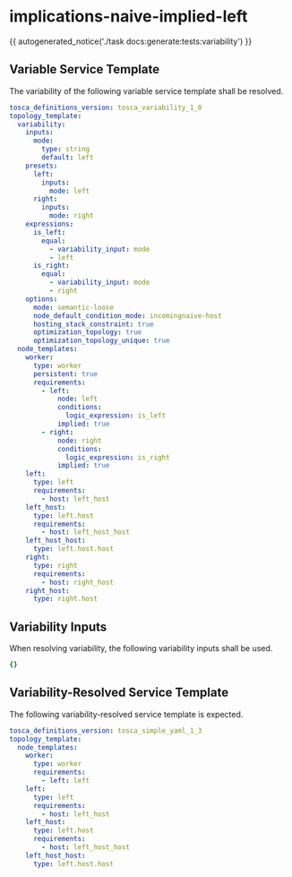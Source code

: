 # implications-naive-implied-left

{{ autogenerated_notice('./task docs:generate:tests:variability') }}


## Variable Service Template

The variability of the following variable service template shall be resolved.

```yaml linenums="1"
tosca_definitions_version: tosca_variability_1_0
topology_template:
  variability:
    inputs:
      mode:
        type: string
        default: left
    presets:
      left:
        inputs:
          mode: left
      right:
        inputs:
          mode: right
    expressions:
      is_left:
        equal:
          - variability_input: mode
          - left
      is_right:
        equal:
          - variability_input: mode
          - right
    options:
      mode: semantic-loose
      node_default_condition_mode: incomingnaive-host
      hosting_stack_constraint: true
      optimization_topology: true
      optimization_topology_unique: true
  node_templates:
    worker:
      type: worker
      persistent: true
      requirements:
        - left:
            node: left
            conditions:
              logic_expression: is_left
            implied: true
        - right:
            node: right
            conditions:
              logic_expression: is_right
            implied: true
    left:
      type: left
      requirements:
        - host: left_host
    left_host:
      type: left.host
      requirements:
        - host: left_host_host
    left_host_host:
      type: left.host.host
    right:
      type: right
      requirements:
        - host: right_host
    right_host:
      type: right.host
```

## Variability Inputs

When resolving variability, the following variability inputs shall be used.

```yaml linenums="1"
{}
```



## Variability-Resolved Service Template

The following variability-resolved service template is expected.

```yaml linenums="1"
tosca_definitions_version: tosca_simple_yaml_1_3
topology_template:
  node_templates:
    worker:
      type: worker
      requirements:
        - left: left
    left:
      type: left
      requirements:
        - host: left_host
    left_host:
      type: left.host
      requirements:
        - host: left_host_host
    left_host_host:
      type: left.host.host
```

